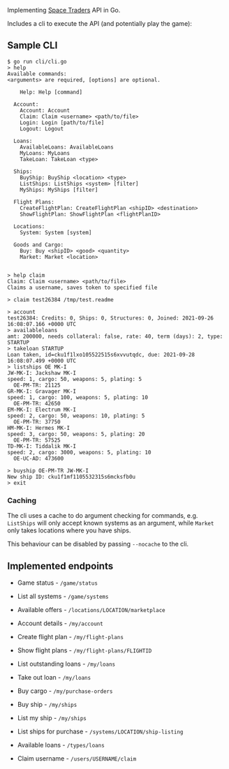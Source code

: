 Implementing [Space Traders](https://spacetraders.io) API in Go.

Includes a cli to execute the API (and potentially play the game):

## Sample CLI

```
$ go run cli/cli.go
> help
Available commands:
<arguments> are required, [options] are optional.

    Help: Help [command]

  Account:
    Account: Account
    Claim: Claim <username> <path/to/file>
    Login: Login [path/to/file]
    Logout: Logout

  Loans:
    AvailableLoans: AvailableLoans
    MyLoans: MyLoans
    TakeLoan: TakeLoan <type>

  Ships:
    BuyShip: BuyShip <location> <type>
    ListShips: ListShips <system> [filter]
    MyShips: MyShips [filter]

  Flight Plans:
    CreateFlightPlan: CreateFlightPlan <shipID> <destination>
    ShowFlightPlan: ShowFlightPlan <flightPlanID>

  Locations:
    System: System [system]

  Goods and Cargo:
    Buy: Buy <shipID> <good> <quantity>
    Market: Market <location>


> help claim
Claim: Claim <username> <path/to/file>
Claims a username, saves token to specified file

> claim test26384 /tmp/test.readme

> account
test26384: Credits: 0, Ships: 0, Structures: 0, Joined: 2021-09-26 16:08:07.166 +0000 UTC
> availableloans
amt: 200000, needs collateral: false, rate: 40, term (days): 2, type: STARTUP
> takeloan STARTUP
Loan taken, id=cku1f1lxo105522515s6xvvutqdc, due: 2021-09-28 16:08:07.499 +0000 UTC
> listships OE MK-I
JW-MK-I: Jackshaw MK-I
speed: 1, cargo: 50, weapons: 5, plating: 5
  OE-PM-TR: 21125
GR-MK-I: Gravager MK-I
speed: 1, cargo: 100, weapons: 5, plating: 10
  OE-PM-TR: 42650
EM-MK-I: Electrum MK-I
speed: 2, cargo: 50, weapons: 10, plating: 5
  OE-PM-TR: 37750
HM-MK-I: Hermes MK-I
speed: 3, cargo: 50, weapons: 5, plating: 20
  OE-PM-TR: 57525
TD-MK-I: Tiddalik MK-I
speed: 2, cargo: 3000, weapons: 5, plating: 10
  OE-UC-AD: 473600

> buyship OE-PM-TR JW-MK-I
New ship ID: cku1f1mf1105532315s6mcksfb0u
> exit
```

### Caching

The cli uses a cache to do argument checking for commands, e.g. `ListShips`
will only accept known systems as an argument, while `Market` only takes
locations where you have ships.

This behaviour can be disabled by passing `--nocache` to the cli.

## Implemented endpoints


* Game status - `/game/status`

* List all systems - `/game/systems`

* Available offers - `/locations/LOCATION/marketplace`

* Account details - `/my/account`

* Create flight plan - `/my/flight-plans`

* Show flight plans - `/my/flight-plans/FLIGHTID`

* List outstanding loans - `/my/loans`

* Take out loan - `/my/loans`

* Buy cargo - `/my/purchase-orders`

* Buy ship - `/my/ships`

* List my ship - `/my/ships`

* List ships for purchase - `/systems/LOCATION/ship-listing`

* Available loans - `/types/loans`

* Claim username - `/users/USERNAME/claim`

